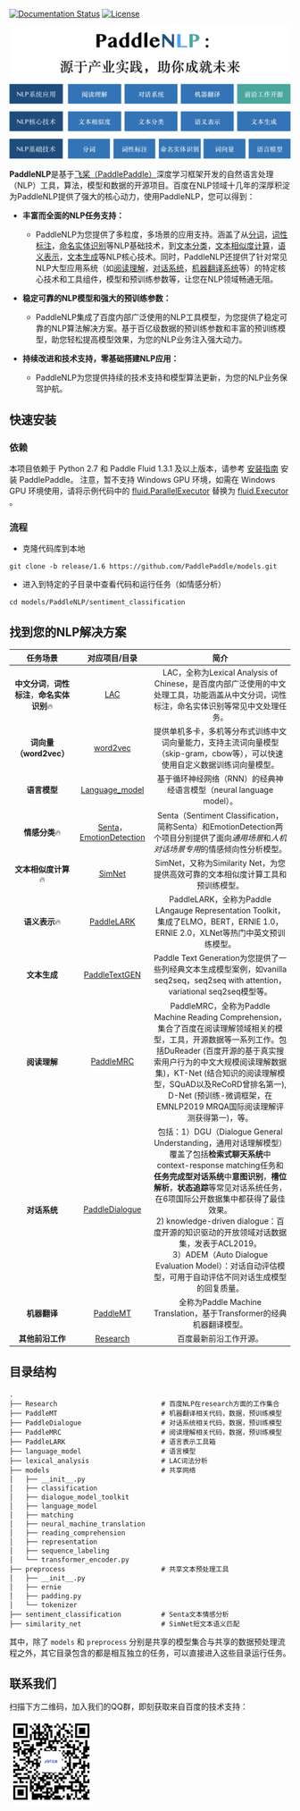 [![Documentation Status](https://img.shields.io/badge/docs-latest-brightgreen.svg?style=flat)](https://github.com/PaddlePaddle/models) [![License](https://img.shields.io/badge/license-Apache%202-blue.svg)](LICENSE)



![PaddleNLP_overview](./appendix/PaddleNLP_overview.png)



**PaddleNLP**是基于[飞桨（PaddlePaddle）](http://www.paddlepaddle.org/)深度学习框架开发的自然语言处理（NLP）工具，算法，模型和数据的开源项目。百度在NLP领域十几年的深厚积淀为PaddleNLP提供了强大的核心动力，使用PaddleNLP，您可以得到：

- **丰富而全面的NLP任务支持：**

  - PaddleNLP为您提供了多粒度，多场景的应用支持。涵盖了从[分词](https://github.com/PaddlePaddle/models/tree/release/1.6/PaddleNLP/lexical_analysis)，[词性标注](https://github.com/PaddlePaddle/models/tree/release/1.6/PaddleNLP/lexical_analysis)，[命名实体识别](https://github.com/PaddlePaddle/models/tree/release/1.6/PaddleNLP/lexical_analysis)等NLP基础技术，到[文本分类](https://github.com/PaddlePaddle/models/tree/release/1.6/PaddleNLP/sentiment_classification)，[文本相似度计算](https://github.com/PaddlePaddle/models/tree/release/1.6/PaddleNLP/similarity_net)，[语义表示](https://github.com/PaddlePaddle/models/tree/release/1.6/PaddleNLP/language_representations_kit)，[文本生成](https://github.com/PaddlePaddle/models/tree/release/1.6/PaddleNLP/PaddleTextGEN)等NLP核心技术。同时，PaddleNLP还提供了针对常见NLP大型应用系统（如[阅读理解](https://github.com/PaddlePaddle/models/tree/release/1.6/PaddleNLP/PaddleMRC)，[对话系统](https://github.com/PaddlePaddle/models/tree/release/1.6/PaddleNLP/PaddleDialogue)，[机器翻译系统](https://github.com/PaddlePaddle/models/tree/release/1.6/PaddleNLP/PaddleMT)等）的特定核心技术和工具组件，模型和预训练参数等，让您在NLP领域畅通无阻。

- **稳定可靠的NLP模型和强大的预训练参数：**

  - PaddleNLP集成了百度内部广泛使用的NLP工具模型，为您提供了稳定可靠的NLP算法解决方案。基于百亿级数据的预训练参数和丰富的预训练模型，助您轻松提高模型效果，为您的NLP业务注入强大动力。

- **持续改进和技术支持，零基础搭建NLP应用：**

  - PaddleNLP为您提供持续的技术支持和模型算法更新，为您的NLP业务保驾护航。

  

快速安装
-------

### 依赖

本项目依赖于 Python 2.7 和 Paddle Fluid 1.3.1 及以上版本，请参考 [安装指南](http://www.paddlepaddle.org/#quick-start) 安装 PaddlePaddle。 注意，暂不支持 Windows GPU 环境，如需在 Windows GPU 环境使用，请将示例代码中的  [fluid.ParallelExecutor](http://paddlepaddle.org/documentation/docs/zh/1.4/api_cn/fluid_cn.html#parallelexecutor) 替换为 [fluid.Executor](http://paddlepaddle.org/documentation/docs/zh/1.4/api_cn/fluid_cn.html#executor) 。

### 流程

- 克隆代码库到本地

```shell
git clone -b release/1.6 https://github.com/PaddlePaddle/models.git
```

- 进入到特定的子目录中查看代码和运行任务（如情感分析）

```shell
cd models/PaddleNLP/sentiment_classification
```



找到您的NLP解决方案
-------

|                      任务场景                      |                        对应项目/目录                         |                             简介                             |
| :------------------------------------------------: | :----------------------------------------------------------: | :----------------------------------------------------------: |
| **中文分词**，**词性标注**，**命名实体识别**:fire: | [LAC](https://github.com/PaddlePaddle/models/tree/release/1.6/PaddleNLP/lexical_analysis) | LAC，全称为Lexical Analysis of Chinese，是百度内部广泛使用的中文处理工具，功能涵盖从中文分词，词性标注，命名实体识别等常见中文处理任务。 |
|               **词向量（word2vec）**               |                         [word2vec](https://github.com/PaddlePaddle/models/tree/release/1.6/PaddleRec/word2vec)                         | 提供单机多卡，多机等分布式训练中文词向量能力，支持主流词向量模型（skip-gram，cbow等），可以快速使用自定义数据训练词向量模型。 |
|                    **语言模型**                    | [Language_model](https://github.com/PaddlePaddle/models/tree/release/1.6/PaddleNLP/language_model) | 基于循环神经网络（RNN）的经典神经语言模型（neural language model）。 |
|                 **情感分类**:fire:                 | [Senta](https://github.com/PaddlePaddle/models/tree/release/1.6/PaddleNLP/sentiment_classification)，[EmotionDetection](https://github.com/PaddlePaddle/models/tree/release/1.6/PaddleNLP/emotion_detection) | Senta（Sentiment Classification，简称Senta）和EmotionDetection两个项目分别提供了面向*通用场景*和*人机对话场景专用*的情感倾向性分析模型。 |
|              **文本相似度计算**:fire:              | [SimNet](https://github.com/PaddlePaddle/models/tree/release/1.6/PaddleNLP/similarity_net) | SimNet，又称为Similarity Net，为您提供高效可靠的文本相似度计算工具和预训练模型。 |
|                 **语义表示**:fire:                 | [PaddleLARK](https://github.com/PaddlePaddle/models/tree/release/1.6/PaddleNLP/language_representations_kit) | PaddleLARK，全称为Paddle LAngauge Representation Toolkit，集成了ELMO，BERT，ERNIE 1.0，ERNIE 2.0，XLNet等热门中英文预训练模型。 |
|                    **文本生成**                    | [PaddleTextGEN](https://github.com/PaddlePaddle/models/tree/release/1.6/PaddleNLP/PaddleTextGEN) | Paddle Text Generation为您提供了一些列经典文本生成模型案例，如vanilla seq2seq，seq2seq with attention，variational seq2seq模型等。 |
|                    **阅读理解**                    | [PaddleMRC](https://github.com/PaddlePaddle/models/tree/release/1.6/PaddleNLP/PaddleMRC) | PaddleMRC，全称为Paddle Machine Reading Comprehension，集合了百度在阅读理解领域相关的模型，工具，开源数据等一系列工作。包括DuReader (百度开源的基于真实搜索用户行为的中文大规模阅读理解数据集)，KT-Net (结合知识的阅读理解模型，SQuAD以及ReCoRD曾排名第一), D-Net (预训练-微调框架，在EMNLP2019 MRQA国际阅读理解评测获得第一)，等。 |
|                    **对话系统**                    | [PaddleDialogue](https://github.com/PaddlePaddle/models/tree/release/1.6/PaddleNLP/PaddleDialogue) | 包括：1）DGU（Dialogue General Understanding，通用对话理解模型）覆盖了包括**检索式聊天系统**中context-response matching任务和**任务完成型对话系统**中**意图识别**，**槽位解析**，**状态追踪**等常见对话系统任务，在6项国际公开数据集中都获得了最佳效果。<br/> 2) knowledge-driven dialogue：百度开源的知识驱动的开放领域对话数据集，发表于ACL2019。<br/>3）ADEM（Auto Dialogue Evaluation Model）：对话自动评估模型，可用于自动评估不同对话生成模型的回复质量。 |
|                    **机器翻译**                    | [PaddleMT](https://github.com/PaddlePaddle/models/tree/release/1.6/PaddleNLP/PaddleMT) | 全称为Paddle Machine Translation，基于Transformer的经典机器翻译模型。 |
|                  **其他前沿工作**                  | [Research](https://github.com/PaddlePaddle/models/tree/release/1.6/PaddleNLP/Research) |                    百度最新前沿工作开源。                    |



目录结构
------

```text
.
├── Research                          # 百度NLP在research方面的工作集合
├── PaddleMT                          # 机器翻译相关代码，数据，预训练模型
├── PaddleDialogue                    # 对话系统相关代码，数据，预训练模型
├── PaddleMRC                         # 阅读理解相关代码，数据，预训练模型
├── PaddleLARK                        # 语言表示工具箱
├── language_model                    # 语言模型
├── lexical_analysis                  # LAC词法分析
├── models                            # 共享网络
│   ├── __init__.py
│   ├── classification
│   ├── dialogue_model_toolkit
│   ├── language_model
│   ├── matching
│   ├── neural_machine_translation
│   ├── reading_comprehension
│   ├── representation
│   ├── sequence_labeling
│   └── transformer_encoder.py
├── preprocess                        # 共享文本预处理工具
│   ├── __init__.py
│   ├── ernie
│   ├── padding.py
│   └── tokenizer
├── sentiment_classification          # Senta文本情感分析
├── similarity_net                    # SimNet短文本语义匹配
```

其中，除了 `models` 和 `preprocess` 分别是共享的模型集合与共享的数据预处理流程之外，其它目录包含的都是相互独立的任务，可以直接进入这些目录运行任务。



联系我们
------

扫描下方二维码，加入我们的QQ群，即刻获取来自百度的技术支持：

![Paddle_QQ](./appendix/Paddle_QQ.jpg)


